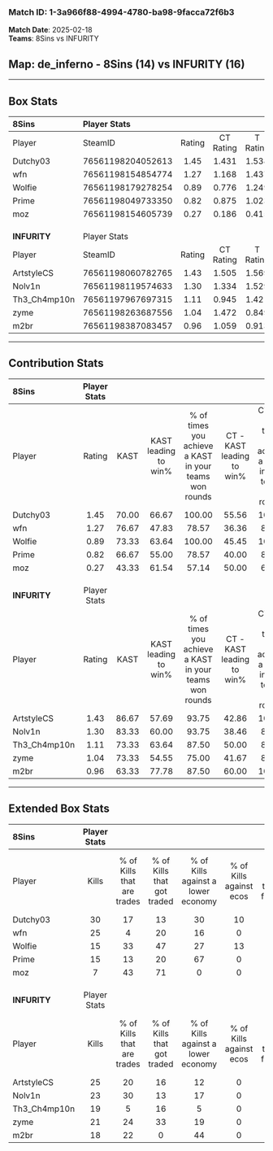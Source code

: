 ### Match ID: 1-3a966f88-4994-4780-ba98-9facca72f6b3  
**Match Date**: 2025-02-18  
**Teams**: 8Sins vs INFURITY  

## **Map**: de_inferno - 8Sins (14) vs INFURITY (16)  
---  

## Box Stats  

| **8Sins**    | Player Stats      |        |           |          |       |       |       |         |        |      |     |
| :- | :- | :-: | :-: | :-: | :-: | :-: | :-: | :-: | :-: | :-: | :-: |
| Player       | SteamID           | Rating | CT Rating | T Rating | KAST  |  ADR  | Kills | Assists | Deaths | K/D  | HS% |
| Dutchy03     | 76561198204052613 |  1.45  |   1.431   |  1.538   | 70.00 | 106.6 |  30   |    7    |   20   | 1.50 | 50  |
| wfn          | 76561198154854774 |  1.27  |   1.168   |  1.437   | 76.67 | 73.1  |  25   |    3    |   18   | 1.39 | 40  |
| Wolfie       | 76561198179278254 |  0.89  |   0.776   |  1.249   | 73.33 | 69.4  |  15   |   15    |   23   | 0.65 | 53  |
| Prime        | 76561198049733350 |  0.82  |   0.875   |  1.023   | 66.67 | 61.4  |  15   |    9    |   22   | 0.68 | 40  |
| moz          | 76561198154605739 |  0.27  |   0.186   |  0.415   | 43.33 | 40.4  |   7   |    3    |   25   | 0.28 | 71  |
|              |                   |        |           |          |       |       |       |         |        |      |     |
|              |                   |        |           |          |       |       |       |         |        |      |     |
|              |                   |        |           |          |       |       |       |         |        |      |     |
| **INFURITY** | Player Stats      |        |           |          |       |       |       |         |        |      |     |
| Player       | SteamID           | Rating | CT Rating | T Rating | KAST  |  ADR  | Kills | Assists | Deaths | K/D  | HS% |
| ArtstyleCS   | 76561198060782765 |  1.43  |   1.505   |  1.569   | 86.67 | 91.8  |  25   |    7    |   17   | 1.47 | 76  |
| Nolv1n       | 76561198119574633 |  1.30  |   1.334   |  1.529   | 83.33 | 82.7  |  23   |    7    |   18   | 1.28 | 13  |
| Th3_Ch4mp10n | 76561197967697315 |  1.11  |   0.945   |  1.421   | 73.33 | 79.6  |  19   |   10    |   18   | 1.06 | 47  |
| zyme         | 76561198263687556 |  1.04  |   1.472   |  0.849   | 73.33 | 70.7  |  21   |    5    |   23   | 0.91 | 71  |
| m2br         | 76561198387083457 |  0.96  |   1.059   |  0.913   | 63.33 | 68.7  |  18   |    4    |   18   | 1.00 | 44  |
---  

## Contribution Stats  

| **8Sins**    | Player Stats |       |                      |                                                        |                           |                                                             |                          |                                                            |
| :- | :-: | :-: | :-: | :-: | :-: | :-: | :-: | :-: |
| Player       |    Rating    | KAST  | KAST leading to win% | % of times you achieve a KAST in your teams won rounds | CT - KAST leading to win% | CT - % of times you achieve a KAST in your teams won rounds | T - KAST leading to win% | T - % of times you achieve a KAST in your teams won rounds |
| Dutchy03     |     1.45     | 70.00 |        66.67         |                         100.00                         |           55.56           |                           100.00                            |          75.00           |                           100.00                           |
| wfn          |     1.27     | 76.67 |        47.83         |                         78.57                          |           36.36           |                            80.00                            |          58.33           |                           77.78                            |
| Wolfie       |     0.89     | 73.33 |        63.64         |                         100.00                         |           45.45           |                           100.00                            |          81.82           |                           100.00                           |
| Prime        |     0.82     | 66.67 |        55.00         |                         78.57                          |           40.00           |                            80.00                            |          70.00           |                           77.78                            |
| moz          |     0.27     | 43.33 |        61.54         |                         57.14                          |           50.00           |                            60.00                            |          71.43           |                           55.56                            |
|              |              |       |                      |                                                        |                           |                                                             |                          |                                                            |
|              |              |       |                      |                                                        |                           |                                                             |                          |                                                            |
|              |              |       |                      |                                                        |                           |                                                             |                          |                                                            |
| **INFURITY** | Player Stats |       |                      |                                                        |                           |                                                             |                          |                                                            |
| Player       |    Rating    | KAST  | KAST leading to win% | % of times you achieve a KAST in your teams won rounds | CT - KAST leading to win% | CT - % of times you achieve a KAST in your teams won rounds | T - KAST leading to win% | T - % of times you achieve a KAST in your teams won rounds |
| ArtstyleCS   |     1.43     | 86.67 |        57.69         |                         93.75                          |           42.86           |                           100.00                            |          75.00           |                           90.00                            |
| Nolv1n       |     1.30     | 83.33 |        60.00         |                         93.75                          |           38.46           |                            83.33                            |          83.33           |                           100.00                           |
| Th3_Ch4mp10n |     1.11     | 73.33 |        63.64         |                         87.50                          |           50.00           |                            83.33                            |          75.00           |                           90.00                            |
| zyme         |     1.04     | 73.33 |        54.55         |                         75.00                          |           41.67           |                            83.33                            |          70.00           |                           70.00                            |
| m2br         |     0.96     | 63.33 |        77.78         |                         87.50                          |           60.00           |                           100.00                            |          100.00          |                           80.00                            |
---  

## Extended Box Stats  

| **8Sins**    | Player Stats |                            |                            |                                    |                         |                              |                                 |        |                             |                                     |                          |                               |                            |
| :- | :-: | :-: | :-: | :-: | :-: | :-: | :-: | :-: | :-: | :-: | :-: | :-: | :-: |
| Player       |    Kills     | % of Kills that are trades | % of Kills that got traded | % of Kills against a lower economy | % of Kills against ecos | % of Kills that are flawless | % of Kills that are close duels | Deaths | % of Deaths that get traded | % of Deaths against a lower economy | % of Deaths against ecos | % of Deaths that are flawless | % of Deaths that are close |
| Dutchy03     |      30      |             17             |             13             |                 30                 |           10            |              67              |                0                |   20   |             15              |                 10                  |            0             |              70               |             5              |
| wfn          |      25      |             4              |             20             |                 16                 |            0            |              68              |               16                |   18   |             17              |                 17                  |            0             |              106              |             0              |
| Wolfie       |      15      |             33             |             47             |                 27                 |           13            |              67              |                7                |   23   |             13              |                  9                  |            0             |              52               |             17             |
| Prime        |      15      |             13             |             20             |                 67                 |            0            |              67              |               13                |   22   |             32              |                  5                  |            0             |              64               |             9              |
| moz          |      7       |             43             |             71             |                 0                  |            0            |              71              |                0                |   25   |              4              |                 16                  |            0             |              60               |             4              |
|              |              |                            |                            |                                    |                         |                              |                                 |        |                             |                                     |                          |                               |                            |
|              |              |                            |                            |                                    |                         |                              |                                 |        |                             |                                     |                          |                               |                            |
|              |              |                            |                            |                                    |                         |                              |                                 |        |                             |                                     |                          |                               |                            |
| **INFURITY** | Player Stats |                            |                            |                                    |                         |                              |                                 |        |                             |                                     |                          |                               |                            |
| Player       |    Kills     | % of Kills that are trades | % of Kills that got traded | % of Kills against a lower economy | % of Kills against ecos | % of Kills that are flawless | % of Kills that are close duels | Deaths | % of Deaths that get traded | % of Deaths against a lower economy | % of Deaths against ecos | % of Deaths that are flawless | % of Deaths that are close |
| ArtstyleCS   |      25      |             20             |             16             |                 12                 |            0            |              68              |                4                |   17   |             35              |                 24                  |            0             |              82               |             0              |
| Nolv1n       |      23      |             30             |             13             |                 17                 |            0            |             104              |                4                |   18   |             22              |                 22                  |            0             |              72               |             6              |
| Th3_Ch4mp10n |      19      |             5              |             16             |                 5                  |            0            |              58              |               11                |   18   |             22              |                 22                  |            0             |              39               |             17             |
| zyme         |      21      |             24             |             33             |                 19                 |            0            |              57              |               10                |   23   |             30              |                 17                  |            0             |              65               |             0              |
| m2br         |      18      |             22             |             0              |                 44                 |            0            |              50              |                6                |   18   |             17              |                 17                  |            0             |              78               |             11             |
